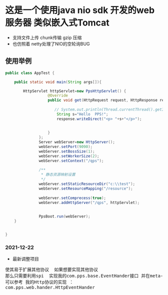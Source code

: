# 这是一个使用java nio sdk 开发的web服务器   类似嵌入式Tomcat    

* 支持文件上传  chunk传输    gzip 压缩     
* 也仿照着 netty处理了NIO的空轮询BUG


## 使用举例

```java
public class AppTest {

    public static void main(String args[]){

        HttpServlet httpServlet=new PpsHttpServlet() {
                   @Override
                   public void get(HttpRequest request, HttpResponse response) {
       
                      // System.out.println(Thread.currentThread().getId()+":  thread");
                       String s="Hello  PPS!";
                       response.writeDirect("<p> "+s+"</p>");
       
       
                   }
               };
               Server webServer=new HttpServer();
               webServer.setPort(9090);
               webServer.setBossSize(1);
               webServer.setWorkerSize(2);
               webServer.setContext("/qps");
       
               /**
                * 静态资源映射设置
                */
               webServer.setStaticResourceDir("c:\\test");
               webServer.setResourceMapping("/resource");
       
               webServer.setComprecess(true);
               webServer.addHttpServer("/qps", httpServlet);
       
       
               PpsBoot.run(webServer);
    }


}
```


### 2021-12-22

* 最新调整项目 
<pre>
使其易于扩展其他协议  如果想要实现其他协议
那么只需要利用spi  实现我的com.pps.base.EventHander接口 并在meta-info里面添加对应实现类 即可实现自己的协议
可以参考 我的Http协议的实现 ：
com.pps.web.hander.HttpEventHander
</pre>
